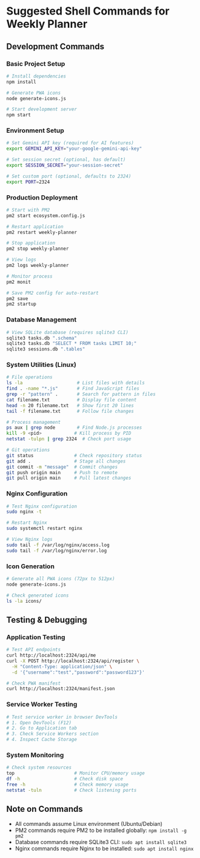 # Suggested Shell Commands for Weekly Planner

## Development Commands

### Basic Project Setup
```bash
# Install dependencies
npm install

# Generate PWA icons
node generate-icons.js

# Start development server
npm start
```

### Environment Setup
```bash
# Set Gemini API key (required for AI features)
export GEMINI_API_KEY="your-google-gemini-api-key"

# Set session secret (optional, has default)
export SESSION_SECRET="your-session-secret"

# Set custom port (optional, defaults to 2324)
export PORT=2324
```

### Production Deployment
```bash
# Start with PM2
pm2 start ecosystem.config.js

# Restart application
pm2 restart weekly-planner

# Stop application
pm2 stop weekly-planner

# View logs
pm2 logs weekly-planner

# Monitor process
pm2 monit

# Save PM2 config for auto-restart
pm2 save
pm2 startup
```

### Database Management
```bash
# View SQLite database (requires sqlite3 CLI)
sqlite3 tasks.db ".schema"
sqlite3 tasks.db "SELECT * FROM tasks LIMIT 10;"
sqlite3 sessions.db ".tables"
```

### System Utilities (Linux)
```bash
# File operations
ls -la                    # List files with details
find . -name "*.js"       # Find JavaScript files
grep -r "pattern" .       # Search for pattern in files
cat filename.txt          # Display file content
head -n 20 filename.txt   # Show first 20 lines
tail -f filename.txt      # Follow file changes

# Process management
ps aux | grep node        # Find Node.js processes
kill -9 <pid>            # Kill process by PID
netstat -tulpn | grep 2324  # Check port usage

# Git operations
git status               # Check repository status
git add .                # Stage all changes
git commit -m "message"  # Commit changes
git push origin main     # Push to remote
git pull origin main     # Pull latest changes
```

### Nginx Configuration
```bash
# Test Nginx configuration
sudo nginx -t

# Restart Nginx
sudo systemctl restart nginx

# View Nginx logs
sudo tail -f /var/log/nginx/access.log
sudo tail -f /var/log/nginx/error.log
```

### Icon Generation
```bash
# Generate all PWA icons (72px to 512px)
node generate-icons.js

# Check generated icons
ls -la icons/
```

## Testing & Debugging

### Application Testing
```bash
# Test API endpoints
curl http://localhost:2324/api/me
curl -X POST http://localhost:2324/api/register \
  -H "Content-Type: application/json" \
  -d '{"username":"test","password":"password123"}'

# Check PWA manifest
curl http://localhost:2324/manifest.json
```

### Service Worker Testing
```bash
# Test service worker in browser DevTools
# 1. Open DevTools (F12)
# 2. Go to Application tab
# 3. Check Service Workers section
# 4. Inspect Cache Storage
```

### System Monitoring
```bash
# Check system resources
top                      # Monitor CPU/memory usage
df -h                    # Check disk space
free -h                  # Check memory usage
netstat -tuln            # Check listening ports
```

## Note on Commands
- All commands assume Linux environment (Ubuntu/Debian)
- PM2 commands require PM2 to be installed globally: `npm install -g pm2`
- Database commands require SQLite3 CLI: `sudo apt install sqlite3`
- Nginx commands require Nginx to be installed: `sudo apt install nginx`